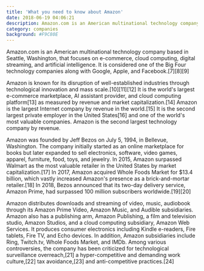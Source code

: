 ```yaml
---
title: 'What you need to know about Amazon'
date: 2018-06-19 04:06:21
description: Amazon.com is an American multinational technology company based in Seattle, Washington.
category: companies
background: #F9C80E
---
```


Amazon.com is an American multinational technology company based in Seattle, Washington, that focuses on e-commerce, cloud computing, digital streaming, and artificial intelligence. It is considered one of the Big Four technology companies along with Google, Apple, and Facebook.[7][8][9]

Amazon is known for its disruption of well-established industries through technological innovation and mass scale.[10][11][12] It is the world's largest e-commerce marketplace, AI assistant provider, and cloud computing platform[13] as measured by revenue and market capitalization.[14] Amazon is the largest Internet company by revenue in the world.[15] It is the second largest private employer in the United States[16] and one of the world's most valuable companies. Amazon is the second largest technology company by revenue.

Amazon was founded by Jeff Bezos on July 5, 1994, in Bellevue, Washington. The company initially started as an online marketplace for books but later expanded to sell electronics, software, video games, apparel, furniture, food, toys, and jewelry. In 2015, Amazon surpassed Walmart as the most valuable retailer in the United States by market capitalization.[17] In 2017, Amazon acquired Whole Foods Market for $13.4 billion, which vastly increased Amazon's presence as a brick-and-mortar retailer.[18] In 2018, Bezos announced that its two-day delivery service, Amazon Prime, had surpassed 100 million subscribers worldwide.[19][20]

Amazon distributes downloads and streaming of video, music, audiobook through its Amazon Prime Video, Amazon Music, and Audible subsidiaries. Amazon also has a publishing arm, Amazon Publishing, a film and television studio, Amazon Studios, and a cloud computing subsidiary, Amazon Web Services. It produces consumer electronics including Kindle e-readers, Fire tablets, Fire TV, and Echo devices. In addition, Amazon subsidiaries include Ring, Twitch.tv, Whole Foods Market, and IMDb. Among various controversies, the company has been criticized for technological surveillance overreach,[21] a hyper-competitive and demanding work culture,[22] tax avoidance,[23] and anti-competitive practices.[24]
